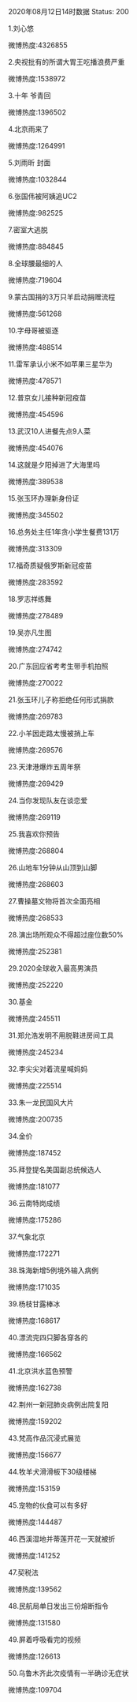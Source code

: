 2020年08月12日14时数据
Status: 200

1.刘心悠

微博热度:4326855

2.央视批有的所谓大胃王吃播浪费严重

微博热度:1538972

3.十年 爷青回

微博热度:1396502

4.北京雨来了

微博热度:1264991

5.刘雨昕 封面

微博热度:1032844

6.张国伟被阿姨追UC2

微博热度:982525

7.密室大逃脱

微博热度:884845

8.全球腰最细的人

微博热度:719604

9.蒙古国捐的3万只羊启动捐赠流程

微博热度:561268

10.字母哥被驱逐

微博热度:488514

11.雷军承认小米不如苹果三星华为

微博热度:478571

12.普京女儿接种新冠疫苗

微博热度:454596

13.武汉10人进餐先点9人菜

微博热度:454076

14.这就是夕阳掉进了大海里吗

微博热度:389538

15.张玉环办理新身份证

微博热度:345502

16.总务处主任1年贪小学生餐费131万

微博热度:313309

17.福奇质疑俄罗斯新冠疫苗

微博热度:283592

18.罗志祥练舞

微博热度:278489

19.吴亦凡生图

微博热度:274742

20.广东回应省考考生带手机拍照

微博热度:270022

21.张玉环儿子称拒绝任何形式捐款

微博热度:269783

22.小羊因走路太慢被捎上车

微博热度:269576

23.天津港爆炸五周年祭

微博热度:269429

24.当你发现队友在谈恋爱

微博热度:269119

25.我喜欢你预告

微博热度:268804

26.山地车1分钟从山顶到山脚

微博热度:268603

27.曹操墓文物将首次全面亮相

微博热度:268533

28.演出场所观众不得超过座位数50%

微博热度:252381

29.2020全球收入最高男演员

微博热度:252220

30.基金

微博热度:245511

31.郑允浩发明不用脱鞋进房间工具

微博热度:245234

32.李尖尖对着流星喊妈妈

微博热度:225514

33.朱一龙民国风大片

微博热度:200735

34.金价

微博热度:187452

35.拜登提名美国副总统候选人

微博热度:181077

36.云南特岗成绩

微博热度:175286

37.气象北京

微博热度:172271

38.珠海新增5例境外输入病例

微博热度:171035

39.杨枝甘露棒冰

微博热度:168617

40.漂流完四只脚各穿各的

微博热度:166562

41.北京洪水蓝色预警

微博热度:162738

42.荆州一新冠肺炎病例出院复阳

微博热度:159202

43.梵高作品沉浸式展览

微博热度:156677

44.牧羊犬滑滑板下30级楼梯

微博热度:153159

45.宠物的伙食可以有多好

微博热度:144487

46.西溪湿地并蒂莲开花一天就被折

微博热度:141252

47.契税法

微博热度:139562

48.民航局单日发出三份熔断指令

微博热度:131580

49.屏着呼吸看完的视频

微博热度:126613

50.乌鲁木齐此次疫情有一半确诊无症状

微博热度:109704

